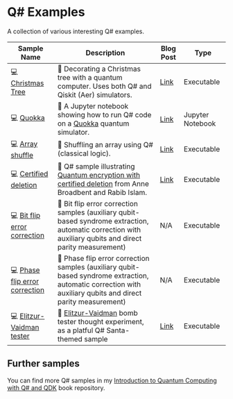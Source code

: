 # Q# Examples

A collection of various interesting Q# examples.

| Sample Name | Description | Blog Post | Type |
|-------------|-------------|-----------|------|
| 💻 [Christmas Tree](./christmas-tree) | 📝 Decorating a Christmas tree with a quantum computer. Uses both Q# and Qiskit (Aer) simulators. | [Link](https://www.strathweb.com/2024/12/decorating-a-quantum-christmas-tree-with-qsharp-and-qiskit/) | Executable |
| 💻 [Quokka](./quokka) | 📝 A Jupyter notebook showing how to run Q# code on a [Quokka](https://www.quokkacomputing.com/) quantum simulator. | [Link](https://strathweb.com/2025/03/running-qsharp-code-on-quokka/) | Jupyter Notebook |
| 💻 [Array shuffle](./language/shuffle) | 📝 Shuffling an array using Q# (classical logic). | [Link](https://www.strathweb.com/2023/12/shuffling-an-array-in-qsharp/) | Executable |
| 💻 [Certified deletion](./certified-deletion) | 📝 Q# sample illustrating [Quantum encryption with certified deletion](https://link.springer.com/chapter/10.1007/978-3-030-64381-2_4) from Anne Broadbent and Rabib Islam. | [Link](https://www.strathweb.com/2023/12/exploring-quantum-encryption-and-certified-deletion-with-qsharp/) | Executable |
| 💻 [Bit flip error correction](./error-correction/bitflip) | 📝 Bit flip error correction samples (auxiliary qubit-based syndrome extraction, automatic correction with auxiliary qubits and direct parity measurement) | N/A | Executable
| 💻 [Phase flip error correction](./error-correction/phaseflip) | 📝 Phase flip error correction samples (auxiliary qubit-based syndrome extraction, automatic correction with auxiliary qubits and direct parity measurement) | N/A | Executable
| 💻 [Elitzur-Vaidman tester](./elitzur-vaidman) | 📝 [Elitzur-Vaidman](https://arxiv.org/abs/hep-th/9305002) bomb tester thought experiment, as a platful Q# Santa-themed sample | [Link](https://www.strathweb.com/2022/12/q-holiday-calendar-2022-peeking-into-santas-gifts-with-q/) | Executable

## Further samples

You can find more Q# samples in my [Introduction to Quantum Computing with Q# and QDK](https://github.com/filipw/intro-to-qc-with-qsharp-book?tab=readme-ov-file#list-of-examples) book repository.